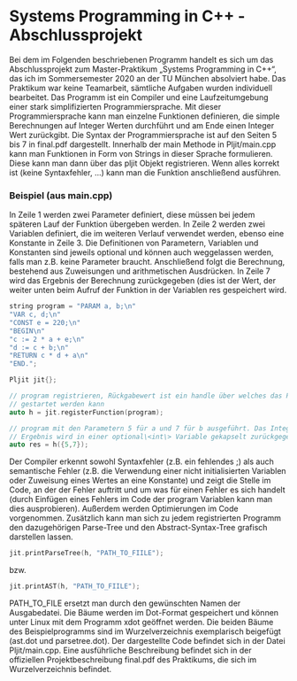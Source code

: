 # Systems Programming in C++ - Abschlussprojekt
Bei dem im Folgenden beschriebenen Programm handelt es sich um das Abschlussprojekt
zum Master-Praktikum „Systems Programming in C++“, das ich im Sommersemester 2020 an der TU München absolviert
habe. Das Praktikum war keine Teamarbeit, sämtliche Aufgaben wurden individuell
bearbeitet.
Das Programm ist ein Compiler und eine Laufzeitumgebung einer stark simplifizierten
Programmiersprache. Mit dieser Programmiersprache kann man einzelne Funktionen
definieren, die simple Berechnungen auf Integer Werten durchführt und am Ende einen
Integer Wert zurückgibt. Die Syntax der Programmiersprache ist auf den Seiten 5 bis 7 in
final.pdf dargestellt. Innerhalb der main Methode in Pljit/main.cpp kann man Funktionen in
Form von Strings in dieser Sprache formulieren. Diese kann man dann über das pljit Objekt
registrieren. Wenn alles korrekt ist (keine Syntaxfehler, ...) kann man die Funktion
anschließend ausführen.
<h3>Beispiel (aus main.cpp)</h3>
In Zeile 1 werden zwei Parameter definiert, diese müssen bei jedem späteren
Lauf der Funktion übergeben werden. In Zeile 2 werden zwei Variablen
definiert, die im weiteren Verlauf verwendet werden, ebenso eine Konstante in
Zeile 3. Die Definitionen von Parametern, Variablen und Konstanten sind
jeweils optional und können auch weggelassen werden, falls man z.B. keine
Parameter braucht. Anschließend folgt die Berechnung, bestehend aus
Zuweisungen und arithmetischen Ausdrücken. In Zeile 7 wird das Ergebnis der
Berechnung zurückgegeben (dies ist der Wert, der weiter unten beim Aufruf der
Funktion in der Variablen res gespeichert wird.  

```cpp
string program = "PARAM a, b;\n"
"VAR c, d;\n"
"CONST e = 220;\n"
"BEGIN\n"
"c := 2 * a + e;\n"
"d := c + b;\n"
"RETURN c * d + a\n"
"END.";

Pljit jit{};

// program registrieren, Rückgabewert ist ein handle über welches das Programm
// gestartet werden kann
auto h = jit.registerFunction(program);

// program mit den Parametern 5 für a und 7 für b ausgeführt. Das Integer 
// Ergebnis wird in einer optional\<int\> Variable gekapselt zurückgegeben.
auto res = h({5,7});
```

Der Compiler erkennt sowohl Syntaxfehler (z.B. ein fehlendes ;) als auch
semantische Fehler (z.B. die Verwendung einer nicht initialisierten Variablen
oder Zuweisung eines Wertes an eine Konstante) und zeigt die Stelle im Code, an
der der Fehler auftritt und um was für einen Fehler es sich handelt (durch
Einfügen eines Fehlers im Code der program Variablen kann man dies
ausprobieren). Außerdem werden Optimierungen im Code vorgenommen.
Zusätzlich kann man sich zu jedem registrierten Programm den dazugehörigen
Parse-Tree und den Abstract-Syntax-Tree grafisch darstellen lassen.
```cpp
jit.printParseTree(h, "PATH_TO_FIILE");
```
bzw.
```cpp
jit.printAST(h, "PATH_TO_FIILE");
```

PATH_TO_FILE ersetzt man durch den gewünschten Namen der Ausgabedatei. Die Bäume werden
im Dot-Format gespeichert und können unter Linux mit dem Programm xdot geöffnet
werden. Die beiden Bäume des Beispielprogramms sind im Wurzelverzeichnis
exemplarisch beigefügt (ast.dot und parsetree.dot).
Der dargestellte Code befindet sich in der Datei Pljit/main.cpp. Eine
ausführliche Beschreibung befindet sich in der offiziellen Projektbeschreibung
final.pdf des Praktikums, die sich im Wurzelverzeichnis befindet.
